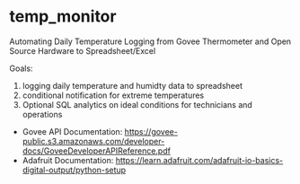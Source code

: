 # temp_monitor
Automating Daily Temperature Logging from Govee Thermometer and Open Source Hardware to Spreadsheet/Excel

Goals:
1. logging daily temperature and humidty data to spreadsheet
2. conditional notification for extreme temperatures 
3. Optional SQL analytics on ideal conditions for technicians and operations

- Govee API Documentation: https://govee-public.s3.amazonaws.com/developer-docs/GoveeDeveloperAPIReference.pdf
- Adafruit Documentation: https://learn.adafruit.com/adafruit-io-basics-digital-output/python-setup
